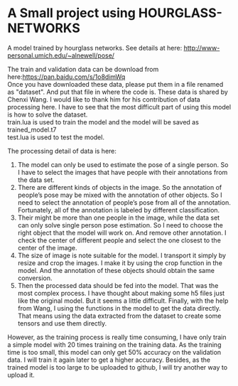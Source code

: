 # A Small project using HOURGLASS-NETWORKS
A model trained by hourglass networks. See details at here: http://www-personal.umich.edu/~alnewell/pose/

The train and validation data can be download from here:https://pan.baidu.com/s/1o8dimWq  
Once you have downloaded these data, please put them in a file renamed as "dataset". And put that file in where the code is.
These data is shared by Chenxi Wang. I would like to thank him for his contribution of data processing here. I have to see that the most difficult part of using this model is how to solve the dataset.    
train.lua is used to train the model and the model will be saved as trained_model.t7  
test.lua is used to test the model.

The processing detail of data is here:  
<h>
1)	The model can only be used to estimate the pose of a single person. So I have to select the images that have people with their annotations from the data set.  
2)	There are different kinds of objects in the image. So the annotation of people’s pose may be mixed with the annotation of other objects. So I need to select the annotation of people’s pose from all of the annotation. Fortunately, all of the annotation is labeled by different classification.  
3)	Their might be more than one people in the image, while the data set can only solve single person pose estimation. So I need to choose the right object that the model will work on. And remove other annotation. I check the center of different people and select the one closest to the center of the image.  
4)	The size of image is note suitable for the model. I transport it simply by resize and crop the images. I make it by using the crop function in the model. And the annotation of these objects should obtain the same conversion.  
5)	Then the processed data should be fed into the model. That was the most complex process. I have thought about making some h5 files just like the original model. But it seems a little difficult. Finally, with the help from Wang, I using the functions in the model to get the data directly. That means using the data extracted from the dataset to create some tensors and use them directly.  
</h>
However, as the training process is really time consuming, I have only train a simple model with 20 times training on the training data. As the training time is too small, this model can only get 50% accuracy on the validation data. I will train it again later to get a higher accuracy. Besides, as the trained model is too large to be uploaded to github, I will try another way to upload it.

